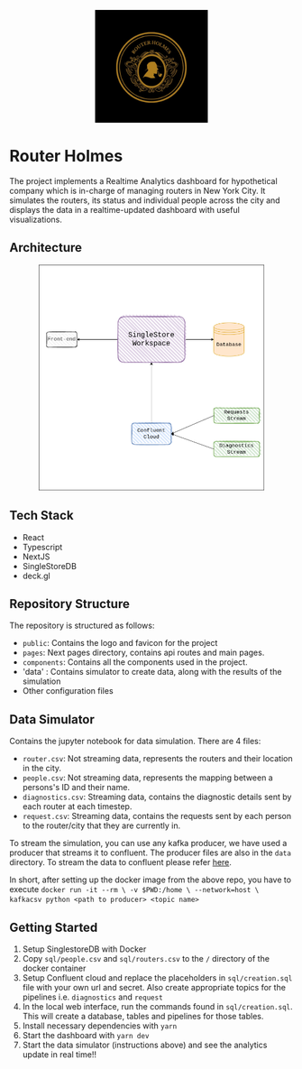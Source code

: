 <p align="center">
  <img src="./public/logo.jpeg" height="200px" alt="Sublime's custom image"/>
</p>

# Router Holmes

The project implements a Realtime Analytics dashboard for hypothetical company which is in-charge of managing routers in New York City. It simulates the routers, its status and individual people across the city and displays the data in a realtime-updated dashboard with useful visualizations.

## Architecture
<p align="center">
  <img src="./Architecture.png"  height="400px">
</p>

## Tech Stack

- React
- Typescript
- NextJS
- SingleStoreDB
- deck.gl

## Repository Structure

The repository is structured as follows:

- `public`: Contains the logo and favicon for the project
- `pages`: Next pages directory, contains api routes and main pages.
- `components`: Contains all the components used in the project.
- 'data' : Contains simulator to create data, along with the results of the simulation
- Other configuration files

## Data Simulator
Contains the jupyter notebook for data simulation.
There are 4 files:
- `router.csv`: Not streaming data, represents the routers and their location in the city.
- `people.csv`: Not streaming data, represents the mapping between a persons's ID and their name.
- `diagnostics.csv`: Streaming data, contains the diagnostic details sent by each router at each timestep.
- `request.csv`: Streaming data, contains the requests sent by each person to the router/city that they are currently in.

To stream the simulation, you can use any kafka producer, we have used a producer that streams it to confluent. The producer files are also in the `data` directory. To stream the data to confluent please refer [here](https://github.com/mtpatter/time-series-kafka-demo).

In short, after setting up the docker image from the above repo, you have to execute 
``docker run -it --rm \
      -v $PWD:/home \
      --network=host \
      kafkacsv python <path to producer> <topic name>``

## Getting Started

1. Setup SinglestoreDB with Docker
2. Copy `sql/people.csv` and `sql/routers.csv` to the `/` directory of the docker container
3. Setup Confluent cloud and replace the placeholders in `sql/creation.sql` file with your own url and secret. Also create appropriate topics for the pipelines i.e. `diagnostics` and `request`
3. In the local web interface, run the commands found in `sql/creation.sql`. This will create a database, tables and pipelines for those tables.
4. Install necessary dependencies with `yarn`
5. Start the dashboard with `yarn dev`
6. Start the data simulator (instructions above) and see the analytics update in real time!!
